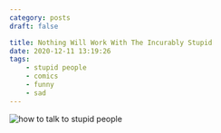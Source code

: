 ```yaml
---
category: posts
draft: false

title: Nothing Will Work With The Incurably Stupid
date: 2020-12-11 13:19:26
tags:
    - stupid people
    - comics
    - funny
    - sad
---
```


![how to talk to stupid people](/misc/t/the-stupid.jpg)


